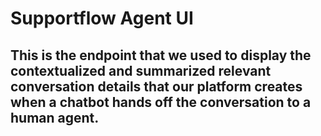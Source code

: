 # Supportflow Agent UI

## This is the endpoint that we used to display the contextualized and summarized relevant conversation details that our platform creates when a chatbot hands off the conversation to a human agent.

